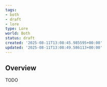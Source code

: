 ```yaml
---
tags:
- both
- draft
- lore
type: Lore
world: Both
status: draft
created: '2025-08-11T13:08:45.985595+00:00'
updated: '2025-08-11T13:08:49.586113+00:00'
---
```



## Overview

TODO
